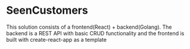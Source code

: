 # SeenCustomers
This solution consists of a frontend(React) + backend(Golang). The backend is a REST API with basic CRUD functionality and the frontend is built with create-react-app as a template
